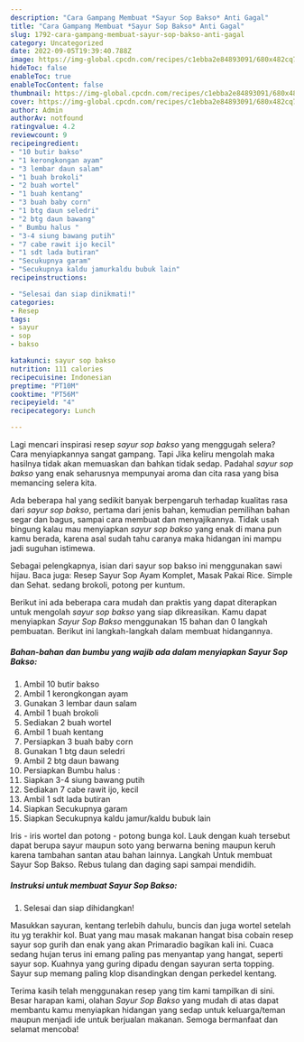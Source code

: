 ```yaml
---
description: "Cara Gampang Membuat *Sayur Sop Bakso* Anti Gagal"
title: "Cara Gampang Membuat *Sayur Sop Bakso* Anti Gagal"
slug: 1792-cara-gampang-membuat-sayur-sop-bakso-anti-gagal
category: Uncategorized
date: 2022-09-05T19:39:40.788Z
image: https://img-global.cpcdn.com/recipes/c1ebba2e84893091/680x482cq70/sayur-sop-bakso-foto-resep-utama.jpg
hideToc: false
enableToc: true
enableTocContent: false
thumbnail: https://img-global.cpcdn.com/recipes/c1ebba2e84893091/680x482cq70/sayur-sop-bakso-foto-resep-utama.jpg
cover: https://img-global.cpcdn.com/recipes/c1ebba2e84893091/680x482cq70/sayur-sop-bakso-foto-resep-utama.jpg
author: Admin
authorAv: notfound
ratingvalue: 4.2
reviewcount: 9
recipeingredient:
- "10 butir bakso"
- "1 kerongkongan ayam"
- "3 lembar daun salam"
- "1 buah brokoli"
- "2 buah wortel"
- "1 buah kentang"
- "3 buah baby corn"
- "1 btg daun seledri"
- "2 btg daun bawang"
- " Bumbu halus "
- "3-4 siung bawang putih"
- "7 cabe rawit ijo kecil"
- "1 sdt lada butiran"
- "Secukupnya garam"
- "Secukupnya kaldu jamurkaldu bubuk lain"
recipeinstructions:

- "Selesai dan siap dinikmati!"
categories:
- Resep
tags:
- sayur
- sop
- bakso

katakunci: sayur sop bakso 
nutrition: 111 calories
recipecuisine: Indonesian
preptime: "PT10M"
cooktime: "PT56M"
recipeyield: "4"
recipecategory: Lunch

---
```



Lagi mencari inspirasi resep *sayur sop bakso* yang menggugah selera? Cara menyiapkannya sangat gampang. Tapi Jika keliru mengolah maka hasilnya tidak akan memuaskan dan bahkan tidak sedap. Padahal *sayur sop bakso* yang enak seharusnya mempunyai aroma dan cita rasa yang bisa memancing selera kita.


Ada beberapa hal yang sedikit banyak berpengaruh terhadap kualitas rasa dari *sayur sop bakso*, pertama dari jenis bahan, kemudian pemilihan bahan segar dan bagus, sampai cara membuat dan menyajikannya. Tidak usah bingung kalau mau menyiapkan *sayur sop bakso* yang enak di mana pun kamu berada, karena asal sudah tahu caranya maka hidangan ini mampu jadi suguhan istimewa.

Sebagai pelengkapnya, isian dari sayur sop bakso ini menggunakan sawi hijau. Baca juga: Resep Sayur Sop Ayam Komplet, Masak Pakai Rice. Simple dan Sehat. sedang brokoli, potong per kuntum.


Berikut ini ada beberapa cara mudah dan praktis yang dapat diterapkan untuk mengolah *sayur sop bakso* yang siap dikreasikan. Kamu dapat menyiapkan *Sayur Sop Bakso* menggunakan 15 bahan dan 0 langkah pembuatan. Berikut ini langkah-langkah dalam membuat hidangannya.

<!--inarticleads1-->

##### Bahan-bahan dan bumbu yang wajib ada dalam menyiapkan *Sayur Sop Bakso*:

1. Ambil 10 butir bakso
1. Ambil 1 kerongkongan ayam
1. Gunakan 3 lembar daun salam
1. Ambil 1 buah brokoli
1. Sediakan 2 buah wortel
1. Ambil 1 buah kentang
1. Persiapkan 3 buah baby corn
1. Gunakan 1 btg daun seledri
1. Ambil 2 btg daun bawang
1. Persiapkan  Bumbu halus :
1. Siapkan 3-4 siung bawang putih
1. Sediakan 7 cabe rawit ijo, kecil
1. Ambil 1 sdt lada butiran
1. Siapkan Secukupnya garam
1. Siapkan Secukupnya kaldu jamur/kaldu bubuk lain


Iris - iris wortel dan potong - potong bunga kol. Lauk dengan kuah tersebut dapat berupa sayur maupun soto yang berwarna bening maupun keruh karena tambahan santan atau bahan lainnya. Langkah Untuk membuat Sayur Sop Bakso. Rebus tulang dan daging sapi sampai mendidih. 

<!--inarticleads2-->

##### Instruksi untuk membuat *Sayur Sop Bakso*:


1. Selesai dan siap dihidangkan!

Masukkan sayuran, kentang terlebih dahulu, buncis dan juga wortel setelah itu yg terakhir kol. Buat yang mau masak makanan hangat bisa cobain resep sayur sop gurih dan enak yang akan Primaradio bagikan kali ini. Cuaca sedang hujan terus ini emang paling pas menyantap yang hangat, seperti sayur sop. Kuahnya yang guring dipadu dengan sayuran serta topping. Sayur sup memang paling klop disandingkan dengan perkedel kentang. 

Terima kasih telah menggunakan resep yang tim kami tampilkan di sini. Besar harapan kami, olahan *Sayur Sop Bakso* yang mudah di atas dapat membantu kamu menyiapkan hidangan yang sedap untuk keluarga/teman maupun menjadi ide untuk berjualan makanan. Semoga bermanfaat dan selamat mencoba!
